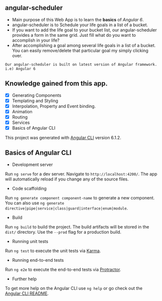 ## angular-scheduler

  * Main purpose of this Web App is to learn the **basics** of *Angular 6*. 
  * angular-scheduler is to Schedule your life goals in a list of a bucket.
  * If you want to add the life goal to your bucket list, our angular-scheduler provides a form in the same grid. Just fill what do you want to accomplish in your life?
  * After accomplishing a goal among several life goals in a list of a bucket. You can easily remove/delete that particular goal my simply clicking over.
  
 ``` 
Our angular-scheduler is built on latest version of Angular framework. i.e) Angular 6
```
 
## Knowledge gained from this app.

- [x] Generating Components
- [x] Templating and Styling
- [x] Interpolation, Property and Event binding.
- [x] Animation
- [x] Routing
- [x] Services
- [x] Basics of Angular CLI

This project was generated with [Angular CLI](https://github.com/angular/angular-cli) version 6.1.2.

## Basics of Angular CLI

  * Development server

Run `ng serve` for a dev server. Navigate to `http://localhost:4200/`. The app will automatically reload if you change any of the source files.

  * Code scaffolding

Run `ng generate component component-name` to generate a new component. You can also use `ng generate directive|pipe|service|class|guard|interface|enum|module`.

  * Build

Run `ng build` to build the project. The build artifacts will be stored in the `dist/` directory. Use the `--prod` flag for a production build.

  * Running unit tests

Run `ng test` to execute the unit tests via [Karma](https://karma-runner.github.io).

  * Running end-to-end tests

Run `ng e2e` to execute the end-to-end tests via [Protractor](http://www.protractortest.org/).

  * Further help

To get more help on the Angular CLI use `ng help` or go check out the [Angular CLI README](https://github.com/angular/angular-cli/blob/master/README.md).

